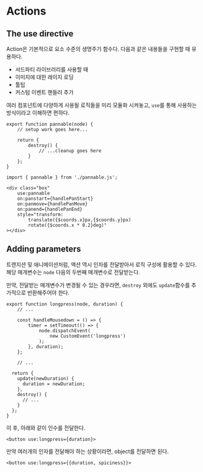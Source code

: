 # Actions

## The use directive

Action은 기본적으로 요소 수준의 생명주기 함수다. 다음과 같은 내용들을 구현할 때 유용하다.

- 서드파티 라이브러리를 사용할 때
- 이미지에 대한 레이지 로딩
- 툴팁
- 커스텀 이벤트 핸들러 추가

여러 컴포넌트에 다양하게 사용될 로직들을 미리 모듈화 시켜놓고, `use`를 통해 사용하는 방식이라고 이해하면 편하다.

```svelte
export function pannable(node) {
	// setup work goes here...

	return {
		destroy() {
			// ...cleanup goes here
		}
	};
}
```

```svelte
import { pannable } from './pannable.js';

<div class="box"
	use:pannable
	on:panstart={handlePanStart}
	on:panmove={handlePanMove}
	on:panend={handlePanEnd}
	style="transform:
		translate({$coords.x}px,{$coords.y}px)
		rotate({$coords.x * 0.2}deg)"
></div>
```

## Adding parameters

트랜지션 및 애니메이션처럼, 액션 역시 인자를 전달받아서 로직 구성에 활용할 수 있다. 해당 매개변수는 `node` 다음의 두번째 매개변수로 전달받는다.

만약, 전달받는 매개변수가 변경될 수 있는 경우라면, `destroy` 외에도 `update`함수를 추가적으로 반환해주어야 한다.

```svelte
export function longpress(node, duration) {
	// ...

	const handleMousedown = () => {
		timer = setTimeout(() => {
			node.dispatchEvent(
				new CustomEvent('longpress')
			);
		}, duration);
	};

	// ...

  return {
    update(newDuration) {
      duration = newDuration;
    },
    destroy() {
      // ...
    }
  };
}
```

이 후, 아래와 같이 인수를 전달한다.

```svelte
<button use:longpress={duration}>
```

만약 여러개의 인자를 전달해야 하는 상황이라면, object를 전달하면 된다.

```svelte
<button use:longpress={{duration, spiciness}}>
```
